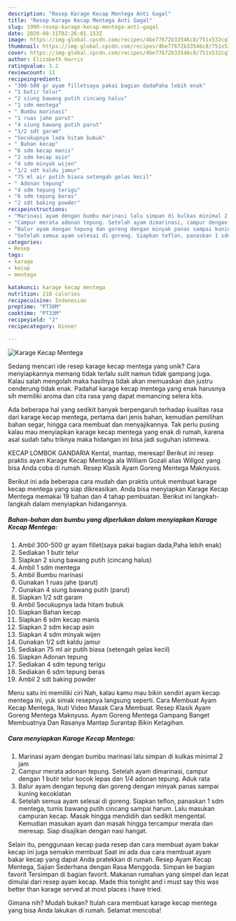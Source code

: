 ```yaml
---
description: "Resep Karage Kecap Mentega Anti Gagal"
title: "Resep Karage Kecap Mentega Anti Gagal"
slug: 1990-resep-karage-kecap-mentega-anti-gagal
date: 2020-08-31T02:26:01.153Z
image: https://img-global.cpcdn.com/recipes/4be77672b33546c8/751x532cq70/karage-kecap-mentega-foto-resep-utama.jpg
thumbnail: https://img-global.cpcdn.com/recipes/4be77672b33546c8/751x532cq70/karage-kecap-mentega-foto-resep-utama.jpg
cover: https://img-global.cpcdn.com/recipes/4be77672b33546c8/751x532cq70/karage-kecap-mentega-foto-resep-utama.jpg
author: Elizabeth Harris
ratingvalue: 3.2
reviewcount: 11
recipeingredient:
- "300-500 gr ayam filletsaya pakai bagian dadaPaha lebih enak"
- "1 butir telur"
- "2 siung bawang putih cincang halus"
- "1 sdm mentega"
- " Bumbu marinasi"
- "1 ruas jahe parut"
- "4 siung bawang putih parut"
- "1/2 sdt garam"
- "Secukupnya lada hitam bubuk"
- " Bahan kecap"
- "6 sdm kecap manis"
- "2 sdm kecap asin"
- "4 sdm minyak wijen"
- "1/2 sdt kaldu jamur"
- "75 ml air putih biasa setengah gelas kecil"
- " Adonan tepung"
- "4 sdm tepung terigu"
- "6 sdm tepung beras"
- "2 sdt baking powder"
recipeinstructions:
- "Marinasi ayam dengan bumbu marinasi lalu simpan di kulkas minimal 2 jam"
- "Campur merata adonan tepung. Setelah ayam dimarinasi, campur dengan 1 butir telur kocok lepas dan 1/4 adonan tepung. Aduk rata"
- "Balur ayam dengan tepung dan goreng dengan minyak panas sampai kuning kecoklatan"
- "Setelah semua ayam selesai di goreng. Siapkan teflon, panaskan 1 sdm mentega, tumis bawang putih cincang sampai harum. Lalu masukan campuran kecap. Masak hingga mendidih dan sedikit mengental. Kemudian masukan ayam dan masak hingga tercampur merata dan meresap. Siap disajikan dengan nasi hangat."
categories:
- Resep
tags:
- karage
- kecap
- mentega

katakunci: karage kecap mentega 
nutrition: 210 calories
recipecuisine: Indonesian
preptime: "PT30M"
cooktime: "PT33M"
recipeyield: "2"
recipecategory: Dinner

---
```



![Karage Kecap Mentega](https://img-global.cpcdn.com/recipes/4be77672b33546c8/751x532cq70/karage-kecap-mentega-foto-resep-utama.jpg)

Sedang mencari ide resep karage kecap mentega yang unik? Cara menyiapkannya memang tidak terlalu sulit namun tidak gampang juga. Kalau salah mengolah maka hasilnya tidak akan memuaskan dan justru cenderung tidak enak. Padahal karage kecap mentega yang enak harusnya sih memiliki aroma dan cita rasa yang dapat memancing selera kita.

Ada beberapa hal yang sedikit banyak berpengaruh terhadap kualitas rasa dari karage kecap mentega, pertama dari jenis bahan, kemudian pemilihan bahan segar, hingga cara membuat dan menyajikannya. Tak perlu pusing kalau mau menyiapkan karage kecap mentega yang enak di rumah, karena asal sudah tahu triknya maka hidangan ini bisa jadi suguhan istimewa.

KECAP LOMBOK GANDARIA Kental, mantap, meresap! Berikut ini resep praktis ayam Karage Kecap Mentega ala William Gozali alias Willgoz yang bisa Anda coba di rumah. Resep Klasik Ayam Goreng Mentega Maknyuss.


Berikut ini ada beberapa cara mudah dan praktis untuk membuat karage kecap mentega yang siap dikreasikan. Anda bisa menyiapkan Karage Kecap Mentega memakai 19 bahan dan 4 tahap pembuatan. Berikut ini langkah-langkah dalam menyiapkan hidangannya.

<!--inarticleads1-->

##### Bahan-bahan dan bumbu yang diperlukan dalam menyiapkan Karage Kecap Mentega:

1. Ambil 300-500 gr ayam fillet(saya pakai bagian dada,Paha lebih enak)
1. Sediakan 1 butir telur
1. Siapkan 2 siung bawang putih (cincang halus)
1. Ambil 1 sdm mentega
1. Ambil  Bumbu marinasi
1. Gunakan 1 ruas jahe (parut)
1. Gunakan 4 siung bawang putih (parut)
1. Siapkan 1/2 sdt garam
1. Ambil Secukupnya lada hitam bubuk
1. Siapkan  Bahan kecap
1. Siapkan 6 sdm kecap manis
1. Siapkan 2 sdm kecap asin
1. Siapkan 4 sdm minyak wijen
1. Gunakan 1/2 sdt kaldu jamur
1. Sediakan 75 ml air putih biasa (setengah gelas kecil)
1. Siapkan  Adonan tepung
1. Sediakan 4 sdm tepung terigu
1. Sediakan 6 sdm tepung beras
1. Ambil 2 sdt baking powder


Menu satu ini memiliki ciri Nah, kalau kamu mau bikin sendiri ayam kecap mentega ini, yuk simak resepnya langsung seperti. Cara Membuat Ayam Kecap Mentega, Ikuti Video Masak Cara Membuat. Resep Klasik Ayam Goreng Mentega Maknyuss. Ayam Goreng Mentega Gampang Banget Membuatnya Dan Rasanya Mantap Surantap Bikin Ketagihan. 

<!--inarticleads2-->

##### Cara menyiapkan Karage Kecap Mentega:

1. Marinasi ayam dengan bumbu marinasi lalu simpan di kulkas minimal 2 jam
1. Campur merata adonan tepung. Setelah ayam dimarinasi, campur dengan 1 butir telur kocok lepas dan 1/4 adonan tepung. Aduk rata
1. Balur ayam dengan tepung dan goreng dengan minyak panas sampai kuning kecoklatan
1. Setelah semua ayam selesai di goreng. Siapkan teflon, panaskan 1 sdm mentega, tumis bawang putih cincang sampai harum. Lalu masukan campuran kecap. Masak hingga mendidih dan sedikit mengental. Kemudian masukan ayam dan masak hingga tercampur merata dan meresap. Siap disajikan dengan nasi hangat.


Selain itu, penggunaan kecap pada resep dan cara membuat ayam bakar kecap ini juga semakin membuat Saat ini ada dua cara membuat ayam bakar kecap yang dapat Anda pratekkan di rumah. Resep Ayam Kecap Mentega, Sajian Sederhana dengan Rasa Menggoda. Simpan ke bagian favorit Tersimpan di bagian favorit. Makanan rumahan yang simpel dan lezat dimulai dari resep ayam kecap. Made this tonight and i must say this was better than karage served at most places i have tried. 

Gimana nih? Mudah bukan? Itulah cara membuat karage kecap mentega yang bisa Anda lakukan di rumah. Selamat mencoba!
